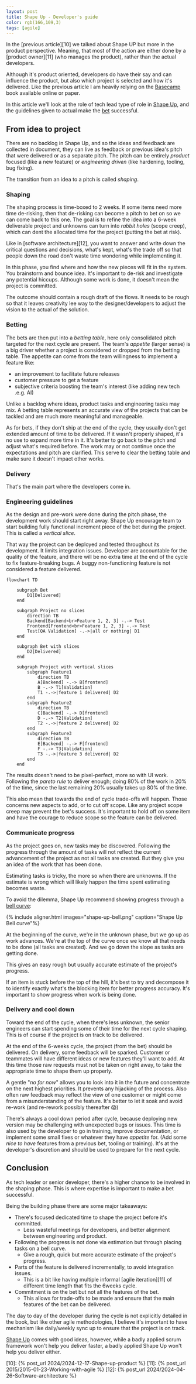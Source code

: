 ```yaml
---
layout: post
title: Shape Up - Developer's guide
color: rgb(166,109,3)
tags: [agile]
---
```


In the [previous article][10] we talked about Shape UP but more in the product perspective.
Meaning, that most of the action are either done by a [product owner][11] (who manages the product),
rather than the actual developers.

Although it's product oriented, developers do have their say and can influence the product,
but also which project is selected and how it's delivered.
Like the previous article I am heavily relying on the [Basecamp][1] book available online or paper.

In this article we'll look at the role of tech lead type of role in [Shape Up][1],
and the guidelines given to actual make the [bet][1] successful.

## From idea to project

There are no backlog in Shape Up, and so the ideas and feedback are collected in document,
they can live as feedback or previous idea's pitch that were delivered or as a separate pitch.
The pitch can be entirely _product_ focused (like a new feature) or _engineering driven_ (like hardening, tooling, bug
fixing).

The transition from an idea to a pitch is called _shaping_.

### Shaping

The shaping process is time-boxed to 2 weeks.
If some items need more time de-risking, then that de-risking can become a pitch to bet on so we can come back to this one.
The goal is to refine the idea into a 6-week deliverable project and unknowns can turn into _rabbit holes_ (scope creep),
which can dent the allocated time for the project (putting the bet at risk).

Like in [software architecture][12], you want to answer and write down the critical questions and decisions, 
what's kept, what's the trade off so that people down the road don't waste time wondering while implementing it.

In this phase, you find where and how the new pieces will fit in the system. You brainstorm and bounce idea.
It's important to de-risk and investigate any potential hiccups.
Although some work is done, it doesn't mean the project is committed.

The outcome should contain a rough draft of the flows. 
It needs to be rough so that it leaves creativity lee way to the designer/developers to adjust the vision
to the actual of the solution.

### Betting

The bets are then put into a _betting table_, here only consolidated pitch targeted for the next cycle are present.
The team's _appetite_ (larger sense) is a big driver whether a project is considered or dropped from the betting table.
The appetite can come from the team willingness to implement a feature like:
- an improvement to facilitate future releases
- customer pressure to get a feature
- subjective criteria boosting the team's interest (like adding new tech .e.g. AI)

Unlike a backlog where ideas, product tasks and engineering tasks may mix.
A betting table represents an accurate view of the projects that can be tackled and are much more meaningful and
manageable.

As for bets, if they don't ship at the end of the cycle, they usually don't get extended amount of time to be delivered.
If it wasn't properly shaped, it's no use to expand more time in it. It's better to go back to the pitch and adjust
what's required before. The work may or not continue once the expectations and pitch are clarified.
This serve to clear the betting table and make sure it doesn't impact other works.

### Delivery

That's the main part where the developers come in.

### Engineering guidelines

As the design and pre-work were done during the pitch phase, the development work should start right away.
Shape Up encourage team to start building fully functional increment piece of the bet during the project.
This is called a _vertical slice_.

That way the project can be deployed and tested throughout its development. It limits integration issues. 
Developer are accountable for the quality of the feature, 
and there will be no extra time at the end of the cycle to fix feature-breaking bugs. 
A buggy non-functioning feature is not considered a feature delivered.

```mermaid
flowchart TD

    subgraph Bet
        D1[Delivered]
    end    

    subgraph Project no slices
        direction TB
        Backend[Backend<br>Feature 1, 2, 3] -.-> Test
        Frontend[Frontend<br>Feature 1, 2, 3] -.-> Test
        Test[QA Validation] -.->|all or nothing| D1
    end

    subgraph Bet with slices
        D2[Delivered]
    end    

    subgraph Project with vertical slices
        subgraph Feature1
            direction TB
            A[Backend] -.-> B[frontend]
            B -.-> T1[Validation]
            T1 -.->|feature 1 delivered| D2
        end
        subgraph Feature2
            direction TB
            C[Backend] -.-> D[frontend]
            D -.-> T2[Validation]
            T2 -.->|feature 2 delivered| D2
        end
        subgraph Feature3
            direction TB
            E[Backend] -.-> F[frontend]
            F -.-> T3[Validation]
            T3 -.->|feature 3 delivered| D2
        end
    end
```

The results doesn't need to be pixel-perfect, more so with UI work. 
Following the _pareto rule_ to deliver enough;
doing 80% of the work in 20% of the time, since the last remaining 20% usually takes up 80% of the time.

This also mean that towards the end of cycle trade-offs will happen. 
Those concerns new aspects to add, or to cut off scope. 
Like any project scope creep may prevent the bet's success. 
It's important to hold off on some item and have the courage to reduce scope so the feature can be delivered.

### Communicate progress

As the project goes on, new tasks may be discovered.
Following the progress through the amount of tasks will not reflect the current advancement of the project as not all
tasks are created.
But they give you an idea of the work that has been done.

Estimating tasks is tricky, the more so when there are unknowns.
If the estimate is wrong which will likely happen the time spent estimating becomes waste.

To avoid the dilemma, Shape Up recommend showing progress through a [bell curve][2]:

{% include aligner.html images="shape-up-bell.png" caption="Shape Up Bell curve"%}

At the beginning of the curve, we're in the unknown phase, but we go up as work advances.
We're at the top of the curve once we know all that needs to be done (all tasks are created).
And we go down the slope as tasks are getting done.

This gives an easy rough but usually accurate estimate of the project's progress.

If an item is stuck before the top of the hill, it's best to try and decompose it to identify exactly what's the
blocking item for better progress accuracy. It's important to show progress when work is being done.

### Delivery and cool down

Toward the end of the cycle, when there's less unknown, 
the senior engineers can start spending some of their time for the next cycle shaping.
This is of course if the project is on track to be delivered.

At the end of the 6-weeks cycle, the project (from the bet) should be delivered.
On delivery, some feedback will be sparked. 
Customer or teammates will have different ideas or new features they'll want to add.
At this time those raw requests must not be taken on right away, to take the appropriate time to shape them up properly.

A gentle "_no for now_" allows you to look into it in the future and concentrate on the next highest priorities. 
It prevents any hijacking of the process.
Also often raw feedback may reflect the view of one customer or might come from a misunderstanding of the feature. It's
better to let it soak and avoid re-work (and re-rework possibly thereafter 😱)

There's always a cool down period after cycle, 
because deploying new version may be challenging with unexpected bugs or issues.
This time is also used by the developer to go in training, improve documentation,
or implement some small fixes or whatever they have _appetite_ for. 
(Add some _nice to have_ features from a previous bet, tooling or training). 
It's at the developer's discretion and should be used to prepare for the next cycle.

## Conclusion

As tech leader or senior developer, there's a higher chance to be involved in the shaping phase.
This is where expertise is important to make a bet successful.

Being the building phase there are some major takeaways:
- There's focused dedicated time to shape the project before it's committed.
  - Less wasteful meetings for developers, and better alignment between engineering and product.
- Following the progress is not done via estimation but through placing tasks on a bell curve.
  - Give a rough, quick but more accurate estimate of the project's progress.
- Parts of the feature is delivered incrementally, to avoid integration issues.
  - This is a bit like having multiple informal [agile iteration][11] of different time length that fits the 6weeks cycle.
- Commitment is on the bet but not all the features of the bet.
  - This allows for trade-offs to be made and ensure that the main features of the bet can be delivered.

The day to day of the developer during the cycle is not explicitly detailed in the book,
but like other agile methodologies, I believe it's important to have mechanism like daily/weekly sync up to ensure
that the project is on track.

[Shape Up][1] comes with good ideas, however, while a badly applied scrum framework won't help you deliver faster,
a badly applied Shape Up won't help you deliver either.


[1]: https://basecamp.com/shapeup
[2]: https://basecamp.com/shapeup/3.4-chapter-13
[10]: {% post_url 2024/2024-12-17-Shape-up-product %}
[11]: {% post_url 2015/2015-01-23-Working-with-agile %}
[12]: {% post_url 2024/2024-04-26-Software-architecture %}
